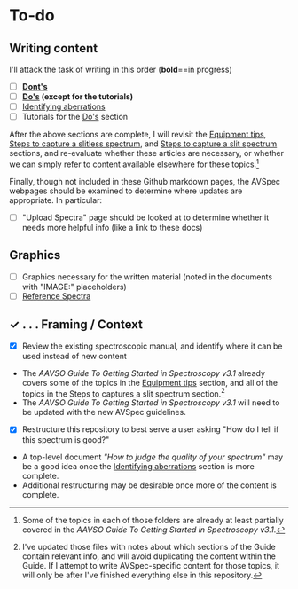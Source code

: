 # To-do

## Writing content

I'll attack the task of writing in this order (**bold**==in progress)

- [ ] **[Dont's](donts)**
- [ ] **[Do's](dos) (except for the tutorials)**
- [ ] [Identifying aberrations](identifying%20aberrations)
- [ ] Tutorials for the [Do's](dos) section

After the above sections are complete, I will revisit the [Equipment tips](z_low%20priority/equipment%20tips), [Steps to capture a slitless spectrum](z_low%20priority/steps%20to%20capture%20a%20slitless%20spectrum), and [Steps to capture a slit spectrum](z_low%20priority/steps%20to%20capture%20a%20slit%20spectrum) sections, and re-evaluate whether these articles are necessary, or whether we can simply refer to content available elsewhere for these topics.[^2]

Finally, though not included in these Github markdown pages, the AVSpec webpages should be examined to determine where updates are appropriate. In particular:

- [ ] "Upload Spectra" page should be looked at to determine whether it needs more helpful info (like a link to these docs)

## Graphics

- [ ] Graphics necessary for the written material (noted in the documents with "IMAGE:" placeholders)
- [ ] [Reference Spectra](reference%20spectra)

## &#10003; . . . Framing / Context

- [x] Review the existing spectroscopic manual, and identify where it can be used instead of new content
- The *AAVSO Guide To Getting Started in Spectroscopy v3.1* already covers some of the topics in the [Equipment tips](z_low%20priority/equipment%20tips) section, and all of the topics in the [Steps to captures a slit spectrum](z_low%20priority/steps%20to%20capture%20a%20slit%20spectrum) section.[^1]
- The *AAVSO Guide To Getting Started in Spectroscopy v3.1* will need to be updated with the new AVSpec guidelines.
- [x] Restructure this repository to best serve a user asking "How do I tell if this spectrum is good?"
- A top-level document *"How to judge the quality of your spectrum"* may be a good idea once the [Identifying aberrations](identifying%20aberrations) section is more complete.
- Additional restructuring may be desirable once more of the content is complete.

[^1]: I've updated those files with notes about which sections of the Guide contain relevant info, and will avoid duplicating the content within the Guide. If I attempt to write AVSpec-specific content for those topics, it will only be after I've finished everything else in this repository.

[^2]: Some of the topics in each of those folders are already at least partially covered in the *AAVSO Guide To Getting Started in Spectroscopy v3.1*.
